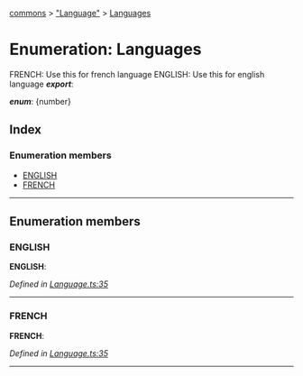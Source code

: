 [commons](../README.md) > ["Language"](../modules/_language_.md) > [Languages](../enums/_language_.languages.md)

# Enumeration: Languages

FRENCH: Use this for french language ENGLISH: Use this for english language
*__export__*: 

*__enum__*: {number}

## Index

### Enumeration members

* [ENGLISH](_language_.languages.md#english)
* [FRENCH](_language_.languages.md#french)

---

## Enumeration members

<a id="english"></a>

###  ENGLISH

**ENGLISH**: 

*Defined in [Language.ts:35](https://github.com/Maxime6678/commons/blob/c4ee63e/src/Language.ts#L35)*

___
<a id="french"></a>

###  FRENCH

**FRENCH**: 

*Defined in [Language.ts:35](https://github.com/Maxime6678/commons/blob/c4ee63e/src/Language.ts#L35)*

___

